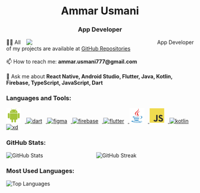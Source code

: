 <h1 align="center">Ammar Usmani</h1>

<h3 align="center">App Developer</h3>

<p align="right">
  <img src="https://media1.giphy.com/media/13HgwGsXF0aiGY/giphy.gif" alt="App Developer" width="450" align="right" />
</p>

<p align="left">
  👨‍💻 All of my projects are available at <a href="https://github.com/ammarusmani07?tab=repositories">GitHub Repositories</a><br><br>
  📫 How to reach me: <strong>ammar.usmani777@gmail.com</strong><br><br>
  💬 Ask me about <strong>React Native, Android Studio, Flutter, Java, Kotlin, Firebase, TypeScript, JavaScript, Dart</strong>
</p>

<h3 align="left">Languages and Tools:</h3>
<p align="left">
  <a href="https://developer.android.com" target="_blank" rel="noreferrer">
    <img src="https://raw.githubusercontent.com/devicons/devicon/master/icons/android/android-original.svg" alt="android" width="40" height="40" style="margin-right: 10px;"/>
  </a>
  <a href="https://dart.dev" target="_blank" rel="noreferrer">
    <img src="https://www.vectorlogo.zone/logos/dartlang/dartlang-icon.svg" alt="dart" width="40" height="40" style="margin-right: 10px;"/>
  </a>
  <a href="https://www.figma.com/" target="_blank" rel="noreferrer">
    <img src="https://www.vectorlogo.zone/logos/figma/figma-icon.svg" alt="figma" width="40" height="40" style="margin-right: 10px;"/>
  </a>
  <a href="https://firebase.google.com/" target="_blank" rel="noreferrer">
    <img src="https://www.vectorlogo.zone/logos/firebase/firebase-icon.svg" alt="firebase" width="40" height="40" style="margin-right: 10px;"/>
  </a>
  <a href="https://flutter.dev" target="_blank" rel="noreferrer">
    <img src="https://www.vectorlogo.zone/logos/flutterio/flutterio-icon.svg" alt="flutter" width="40" height="40" style="margin-right: 10px;"/>
  </a>
  <a href="https://www.java.com" target="_blank" rel="noreferrer">
    <img src="https://raw.githubusercontent.com/devicons/devicon/master/icons/java/java-original.svg" alt="java" width="40" height="40" style="margin-right: 10px;"/>
  </a>
  <a href="https://developer.mozilla.org/en-US/docs/Web/JavaScript" target="_blank" rel="noreferrer">
    <img src="https://raw.githubusercontent.com/devicons/devicon/master/icons/javascript/javascript-original.svg" alt="javascript" width="40" height="40" style="margin-right: 10px;"/>
  </a>
  <a href="https://kotlinlang.org" target="_blank" rel="noreferrer">
    <img src="https://www.vectorlogo.zone/logos/kotlinlang/kotlinlang-icon.svg" alt="kotlin" width="40" height="40" style="margin-right: 10px;"/>
  </a>
  <a href="https://www.adobe.com/products/xd.html" target="_blank" rel="noreferrer">
    <img src="https://cdn.worldvectorlogo.com/logos/adobe-xd.svg" alt="xd" width="40" height="40" style="margin-right: 10px;"/>
  </a>
</p>

<h3 align="left">GitHub Stats:</h3>
<p align="left">
  <img align="left" src="https://github-readme-stats.vercel.app/api?username=ammarusmani07&show_icons=true&theme=dracula" alt="GitHub Stats" width="48%" />
  <img align="left" src="https://github-readme-streak-stats.herokuapp.com/?user=ammarusmani07&theme=dracula" alt="GitHub Streak" width="48%" />
</p>

<br clear="left" />

<h3 align="left">Most Used Languages:</h3>
<p align="left">
  <img align="left" src="https://github-readme-stats.vercel.app/api/top-langs/?username=ammarusmani07&layout=compact&theme=dracula" alt="Top Languages" />
</p>
